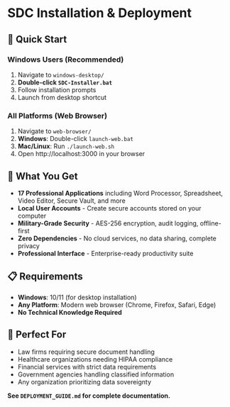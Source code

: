 # SDC Installation & Deployment

## 🚀 Quick Start

### Windows Users (Recommended)
1. Navigate to `windows-desktop/`
2. **Double-click `SDC-Installer.bat`**
3. Follow installation prompts
4. Launch from desktop shortcut

### All Platforms (Web Browser)
1. Navigate to `web-browser/`
2. **Windows**: Double-click `launch-web.bat`
3. **Mac/Linux**: Run `./launch-web.sh`
4. Open http://localhost:3000 in your browser

## 📱 What You Get

- **17 Professional Applications** including Word Processor, Spreadsheet, Video Editor, Secure Vault, and more
- **Local User Accounts** - Create secure accounts stored on your computer
- **Military-Grade Security** - AES-256 encryption, audit logging, offline-first
- **Zero Dependencies** - No cloud services, no data sharing, complete privacy
- **Professional Interface** - Enterprise-ready productivity suite

## 📋 Requirements

- **Windows**: 10/11 (for desktop installation)
- **Any Platform**: Modern web browser (Chrome, Firefox, Safari, Edge)
- **No Technical Knowledge Required**

## 🎯 Perfect For

- Law firms requiring secure document handling
- Healthcare organizations needing HIPAA compliance  
- Financial services with strict data requirements
- Government agencies handling classified information
- Any organization prioritizing data sovereignty

**See `DEPLOYMENT_GUIDE.md` for complete documentation.**